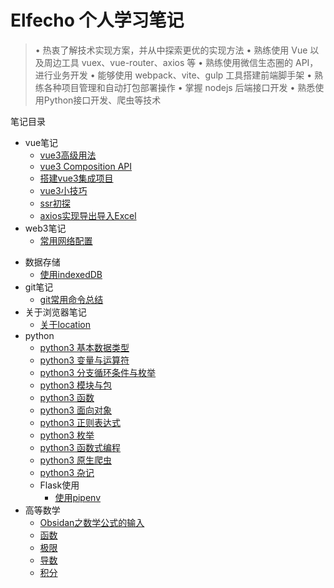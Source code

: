 # Elfecho 个人学习笔记

> • 热衷了解技术实现方案，并从中探索更优的实现方法
• 熟练使用 Vue 以及周边工具 vuex、vue-router、axios 等
• 熟练使用微信生态圈的 API，进行业务开发
• 能够使用 webpack、vite、gulp 工具搭建前端脚手架
• 熟练各种项目管理和自动打包部署操作
• 掌握 nodejs 后端接口开发
• 熟悉使用Python接口开发、爬虫等技术



笔记目录

* vue笔记 <!-- 对应 articles/vue -->
	- [vue3高级用法](articles/vue/vue高级用法)
	- [vue3 Composition API](/articles/vue/vue3CompositionAPI)
	- [搭建vue3集成项目](/articles/vue/搭建vue3集成项目.md)
	- [vue3小技巧](/articles/vue/vue3小技巧)
	- [ssr初探](/articles/vue/ssr初探)
	- [axios实现导出导入Excel](/articles/vue/axios实现导出导入Excel)
* web3笔记 <!-- 对应 articles/web3 -->
	- [常用网络配置](articles/web3/常用网络配置)
- 数据存储
	- [使用indexedDB](articles/storage/使用indexedDB)
- git笔记 <!-- 对应 articles/git -->
	- [git常用命令总结](articles/git/git常用命令总结)
- 关于浏览器笔记<!-- 对应 articles/browser -->
	- [关于location](articles/browser/关于location)
- python<!-- 对应 articles/python -->
	- [python3 基本数据类型](python3%20基本数据类型.md)
	- [python3 变量与运算符](python3%20变量与运算符.md)
	- [python3 分支循环条件与枚举](python3%20分支循环条件与枚举.md)
	- [python3 模块与包](python3%20模块与包.md)
	- [python3 函数](python3%20函数.md)
	- [python3 面向对象](python3%20面向对象.md)
	- [python3 正则表达式](python3%20正则表达式.md)
	- [python3 枚举](python3%20枚举.md)
	- [python3 函数式编程](python3%20函数式编程.md)
	- [python3 原生爬虫](articles/python/python3入门/python3%20原生爬虫.md)
	- [python3 杂记](articles/python/python3入门/python3%20杂记.md)
	- Flask使用
		- [使用pipenv](articles/python/Flask/使用pipenv.md)
- 高等数学
	- [Obsidan之数学公式的输入](articles/mathematics/Obsidan之数学公式的输入.md)
	- [函数](articles/mathematics/函数.md)
	- [极限](articles/mathematics/极限.md)
	- [导数](articles/mathematics/导数.md)
	- [积分](articles/mathematics/积分.md)

